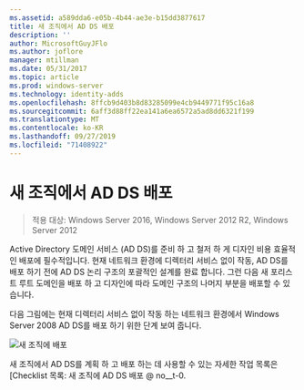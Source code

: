 ```yaml
---
ms.assetid: a589dda6-e05b-4b44-ae3e-b15dd3877617
title: 새 조직에서 AD DS 배포
description: ''
author: MicrosoftGuyJFlo
ms.author: joflore
manager: mtillman
ms.date: 05/31/2017
ms.topic: article
ms.prod: windows-server
ms.technology: identity-adds
ms.openlocfilehash: 8ffcb9d403b8d83285099e4cb9449771f95c16a8
ms.sourcegitcommit: 6aff3d88ff22ea141a6ea6572a5ad8dd6321f199
ms.translationtype: MT
ms.contentlocale: ko-KR
ms.lasthandoff: 09/27/2019
ms.locfileid: "71408922"
---
```

# <a name="deploying-ad-ds-in-a-new-organization"></a>새 조직에서 AD DS 배포

>적용 대상: Windows Server 2016, Windows Server 2012 R2, Windows Server 2012

Active Directory 도메인 서비스 (AD DS)를 준비 하 고 철저 하 게 디자인 비용 효율적인 배포에 필수적입니다. 현재 네트워크 환경에 디렉터리 서비스 없이 작동, AD DS를 배포 하기 전에 AD DS 논리 구조의 포괄적인 설계를 완료 합니다. 그런 다음 새 포리스트 루트 도메인을 배포 하 고 디자인에 따라 도메인 구조의 나머지 부분을 배포할 수 있습니다.  
  
다음 그림에는 현재 디렉터리 서비스 없이 작동 하는 네트워크 환경에서 Windows Server 2008 AD DS를 배포 하기 위한 단계 보여 줍니다.  
  
![새 조직에 배포](media/Deploying-AD-DS-in-a-New-Organization/daa38971-86f2-4033-9442-0cdff9ecc48f.gif)  
  
새 조직에서 AD DS를 계획 하 고 배포 하는 데 사용할 수 있는 자세한 작업 목록은 [Checklist 목록: 새 조직에 AD DS 배포 @ no__t-0.  
  


